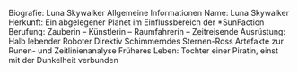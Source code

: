 Biografie: Luna Skywalker
Allgemeine Informationen
Name: Luna Skywalker
Herkunft: Ein abgelegener Planet im Einflussbereich der *SunFaction
Berufung: Zauberin – Künstlerin – Raumfahrerin – Zeitreisende
Ausrüstung:
Halb lebender Roboter Direktiv
Schimmerndes Sternen-Ross
Artefakte zur Runen- und Zeitlinienanalyse
Früheres Leben: Tochter einer Piratin, einst mit der Dunkelheit verbunden
